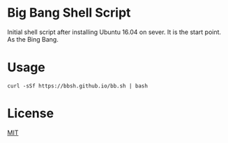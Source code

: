 Big Bang Shell Script
=====================

Initial shell script after installing Ubuntu 16.04 on sever. It is the start point. As the Bing Bang.

Usage
=====

    curl -sSf https://bbsh.github.io/bb.sh | bash

License
=======

[MIT](./LICENSE)
